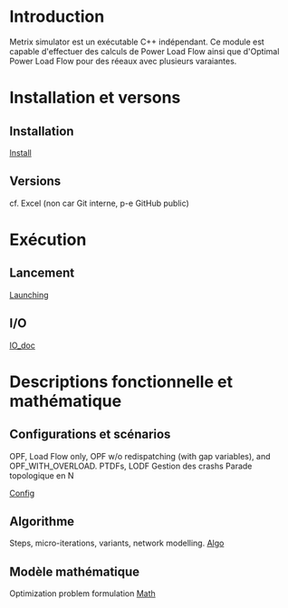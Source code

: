 # Introduction

Metrix simulator est un exécutable C++ indépendant. Ce module est capable d'effectuer des calculs de Power Load Flow ainsi que d'Optimal Power Load Flow pour des réeaux avec plusieurs varaiantes.

# Installation et versons

## Installation

[Install](install.md)

## Versions

cf. Excel (non car Git interne, p-e GitHub public)

# Exécution

## Lancement

[Launching](launching.md)

## I/O

[IO_doc](io_doc.md)

# Descriptions fonctionnelle et mathématique

## Configurations et scénarios

OPF, Load Flow only, OPF w/o redispatching (with gap variables), and OPF_WITH_OVERLOAD.
PTDFs, LODF
Gestion des crashs
Parade topologique en N

[Config](config.md)

## Algorithme

Steps, micro-iterations, variants, network modelling.
[Algo](algo.md)

## Modèle mathématique

Optimization problem formulation
[Math](math.md)


